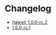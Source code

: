 # Changelog

- [(latest) 1.0.0-rc.2](/changelog/1.0.0-rc.2.html)
- [1.0.0-rc.1](/changelog/1.0.0-rc.1.html)